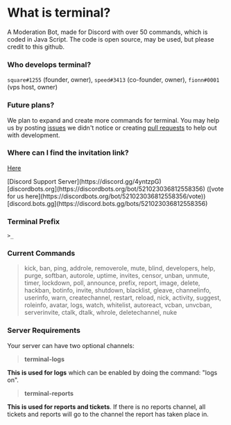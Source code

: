 # What is terminal?
A Moderation Bot, made for Discord with over 50 commands, which is coded in Java Script. The code is open source, may be used, but please credit to this github.

### Who develops terminal?
`square#1255` (founder, owner), `speed#3413` (co-founder, owner), `fionn#0001` (vps host, owner)

### Future plans?
We plan to expand and create more commands for terminal. You may help us by posting [issues](https://github.com/squareGITHUB/terminal/issues) we didn't notice or creating [pull requests](https://github.com/squareGITHUB/terminal/pulls) to help out with development.

### Where can I find the invitation link?
[Here](https://discordapp.com/oauth2/authorize?&client_id=521023036812558356&scope=bot&permissions=8)
<div></div>
[Discord Support Server](https://discord.gg/4yntzpG)
<div></div>
[discordbots.org](https://discordbots.org/bot/521023036812558356) ([vote for us here](https://discordbots.org/bot/521023036812558356/vote))
<div></div>
[discord.bots.gg](https://discord.bots.gg/bots/521023036812558356)

### Terminal Prefix
`>_`

### Current Commands
>kick, 
>ban, 
>ping,
>addrole, 
>removerole, 
>mute, 
>blind, 
>developers,
>help,
>purge,
>softban,
>autorole,
>uptime,
>invites,
>censor,
>unban,
>unmute,
>timer,
>lockdown,
>poll,
>announce,
>prefix,
>report,
>image,
>delete,
>hackban,
>botinfo,
>invite,
>shutdown,
>blacklist,
>gleave,
>channelinfo,
>userinfo,
>warn,
>createchannel,
>restart,
>reload,
>nick,
>activity,
>suggest,
>roleinfo,
>avatar,
>logs,
>watch,
>whitelist,
>autoreact,
>vcban,
>unvcban,
>serverinvite,
>ctalk,
>dtalk,
>whrole,
>deletechannel,
>nuke

### Server Requirements
Your server can have two optional channels:
> **terminal-logs**

**This is used for logs** which can be enabled by doing the command: "logs on". 

> **terminal-reports**

**This is used for reports and tickets**. If there is no reports channel, all tickets and reports will go to the channel the report has taken place in.
